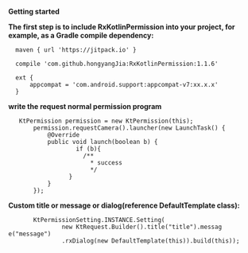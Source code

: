 **Getting started**

**The first step is to include RxKotlinPermission into your project, for example, as a Gradle compile dependency:**

      maven { url 'https://jitpack.io' }
      
      compile 'com.github.hongyangJia:RxKotlinPermission:1.1.6'
      
      ext {
          appcompat = 'com.android.support:appcompat-v7:xx.x.x'
      }

**write the request normal permission program**
    
       KtPermission permission = new KtPermission(this);
           permission.requestCamera().launcher(new LaunchTask() {
               @Override
               public void launch(boolean b) {
                       if (b){
                         /**
                           * success
                           */
                     }
               }
           });
 
**Custom title or message or dialog(reference DefaultTemplate class):**
     
           KtPermissionSetting.INSTANCE.Setting(
                   new KtRequest.Builder().title("title").messag e("message")
                   .rxDialog(new DefaultTemplate(this)).build(this));
